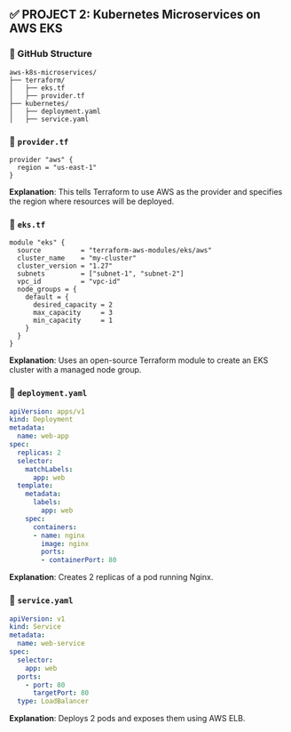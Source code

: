 ## ✅ PROJECT 2: Kubernetes Microservices on AWS EKS

### 📁 GitHub Structure
```
aws-k8s-microservices/
├── terraform/
│   ├── eks.tf
│   ├── provider.tf
├── kubernetes/
│   ├── deployment.yaml
│   ├── service.yaml
```

### 📄 `provider.tf`
```hcl
provider "aws" {
  region = "us-east-1"
}
```
**Explanation**: This tells Terraform to use AWS as the provider and specifies the region where resources will be deployed.

### 📄 `eks.tf`
```hcl
module "eks" {
  source          = "terraform-aws-modules/eks/aws"
  cluster_name    = "my-cluster"
  cluster_version = "1.27"
  subnets         = ["subnet-1", "subnet-2"]
  vpc_id          = "vpc-id"
  node_groups = {
    default = {
      desired_capacity = 2
      max_capacity     = 3
      min_capacity     = 1
    }
  }
}
```
**Explanation**: Uses an open-source Terraform module to create an EKS cluster with a managed node group.

### 📄 `deployment.yaml`
```yaml
apiVersion: apps/v1
kind: Deployment
metadata:
  name: web-app
spec:
  replicas: 2
  selector:
    matchLabels:
      app: web
  template:
    metadata:
      labels:
        app: web
    spec:
      containers:
      - name: nginx
        image: nginx
        ports:
        - containerPort: 80
```
**Explanation**: Creates 2 replicas of a pod running Nginx.

### 📄 `service.yaml`
```yaml
apiVersion: v1
kind: Service
metadata:
  name: web-service
spec:
  selector:
    app: web
  ports:
    - port: 80
      targetPort: 80
  type: LoadBalancer
```
**Explanation**: Deploys 2 pods and exposes them using AWS ELB.
